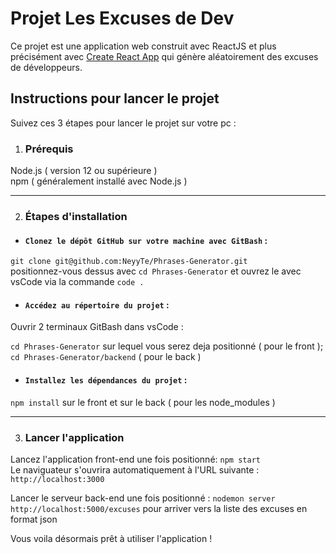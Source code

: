 # **Projet Les Excuses de Dev**

Ce projet est une application web construit avec ReactJS et plus précisément avec [Create React App](https://github.com/facebook/create-react-app) qui génère aléatoirement des excuses de développeurs.

## **Instructions pour lancer le projet**

Suivez ces 3 étapes pour lancer le projet sur votre pc :
1. ### **Prérequis**

Node.js ( version 12 ou supérieure )  
npm ( généralement installé avec Node.js )  
***
2. ### **Étapes d'installation**

* #### `Clonez le dépôt GitHub sur votre machine avec GitBash` :  
 ```git clone git@github.com:NeyyTe/Phrases-Generator.git```  
 positionnez-vous dessus avec `cd Phrases-Generator` et ouvrez le avec vsCode via la commande `code .`

* #### `Accédez au répertoire du projet` :

Ouvrir 2 terminaux GitBash dans vsCode :

```cd Phrases-Generator``` sur lequel vous serez deja positionné ( pour le front );  
```cd Phrases-Generator/backend``` ( pour le back )

* #### `Installez les dépendances du projet` :

```npm install``` sur le front et sur le back ( pour les node_modules )
***
3. ### **Lancer l'application**

Lancez l'application front-end une fois positionné: `npm start`  
Le naviguateur s'ouvrira automatiquement à l'URL suivante : `http://localhost:3000`

Lancer le serveur back-end une fois positionné : `nodemon server`  
`http://localhost:5000/excuses` pour arriver vers la liste des excuses en format json

Vous voila désormais prêt à utiliser l'application !
